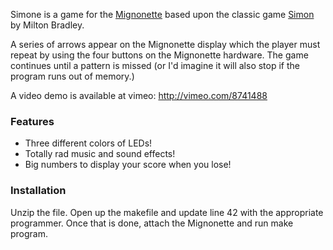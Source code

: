 Simone is a game for the [Mignonette](http://www.mignonette-game.com/) based upon the classic game [Simon](http://en.wikipedia.org/wiki/Simon_%28game%29) by Milton Bradley.

A series of arrows appear on the Mignonette display which the player must repeat by using the four buttons on the Mignonette hardware. The game continues until a pattern is missed (or I'd imagine it will also stop if the program runs out of memory.)

A video demo is available at vimeo: http://vimeo.com/8741488

### Features

* Three different colors of LEDs!
* Totally rad music and sound effects!
* Big numbers to display your score when you lose!

### Installation

Unzip the file. Open up the makefile and update line 42 with the appropriate programmer. Once that is done, attach the Mignonette and run make program.

